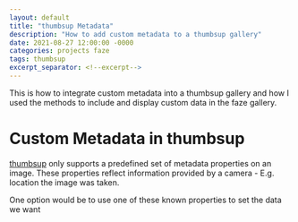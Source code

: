 ```yaml
---
layout: default
title: "thumbsup Metadata"
description: "How to add custom metadata to a thumbsup gallery"
date: 2021-08-27 12:00:00 -0000
categories: projects faze
tags: thumbsup
excerpt_separator: <!--excerpt-->
---
```


This is how to integrate custom metadata into a thumbsup gallery and how I used the methods to include and display custom data in the faze gallery.

<!--excerpt-->

# Custom Metadata in thumbsup

 [thumbsup](https://thumbsup.github.io/) only supports a predefined set of metadata properties on an image. These properties reflect information provided by a camera - E.g. location the image was taken. 
 
 One option would be to use one of these known properties to set the data we want 